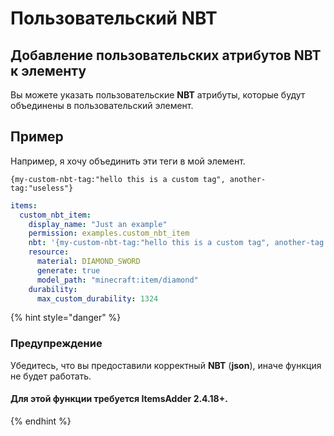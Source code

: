 # Пользовательский NBT

## Добавление пользовательских атрибутов NBT к элементу

Вы можете указать пользовательские **NBT** атрибуты, которые будут объединены в пользовательский элемент.

## Пример

Например, я хочу объединить эти теги в мой элемент.

`{my-custom-nbt-tag:"hello this is a custom tag", another-tag:"useless"}`

```yaml
items:
  custom_nbt_item:
    display_name: "Just an example"
    permission: examples.custom_nbt_item
    nbt: '{my-custom-nbt-tag:"hello this is a custom tag", another-tag:"useless"}'
    resource:
      material: DIAMOND_SWORD
      generate: true
      model_path: "minecraft:item/diamond"
    durability:
      max_custom_durability: 1324
```

{% hint style="danger" %}
### Предупреждение

Убедитесь, что вы предоставили корректный **NBT** (**json**), иначе функция не будет работать.

#### Для этой функции требуется **ItemsAdder 2.4.18+**.
{% endhint %}
